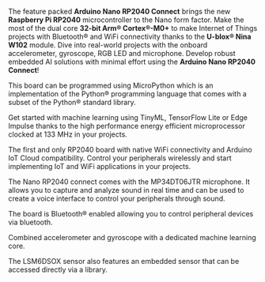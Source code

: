 <FeatureDescription>

The feature packed **Arduino Nano RP2040 Connect** brings the new **Raspberry Pi RP2040** microcontroller to the Nano form factor. Make the most of the dual core **32-bit Arm® Cortex®-M0+** to make Internet of Things projects with Bluetooth® and WiFi connectivity thanks to the **U-blox® Nina W102** module. Dive into real-world projects with the onboard accelerometer, gyroscope, RGB LED and microphone. Develop robust embedded AI solutions with minimal effort using the **Arduino Nano RP2040 Connect**!

</FeatureDescription>


<FeatureList>

<Feature title="Python® Support" image="python">

  This board can be programmed using MicroPython which is an implementation of the Python® programming language that comes with a subset of the Python® standard library.

  <FeatureLink variant="primary" title="MicroPython Docs" url="/micropython"/>
</Feature>

<Feature title="Machine Learning" image="core">

  Get started with machine learning using TinyML, TensorFlow Lite or Edge Impulse thanks to the high performance energy efficient microprocessor clocked at 133 MHz in your projects.

  <FeatureLink variant="primary" title="Documentation" url="/tutorials/nano-rp2040-connect/rp2040-imu-advanced"/>
  <FeatureLink variant="secondary" title="Library" url="https://github.com/stm32duino/X-NUCLEO-IKS01A3"/>
</Feature>

<Feature title="WiFi" image="wifi">

  The first and only RP2040 board with native WiFi connectivity and Arduino IoT Cloud compatibility. Control your peripherals wirelessly and start implementing IoT and WiFi applications in your projects.

  <FeatureLink variant="primary" title="Documentation" url="/tutorials/nano-rp2040-connect/rp2040-ap-web-server-rgb"/>
  <FeatureLink variant="secondary" title="Library" url="https://www.arduino.cc/reference/en/libraries/wifinina/"/>
</Feature>

<Feature title="Omnidirectional Microphone" image="microphone">

  The Nano RP2040 connect comes with the MP34DT06JTR microphone. It allows you to capture and analyze sound in real time and can be used to create a voice interface to control your peripherals through sound.

  <FeatureLink variant="primary" title="Documentation" url="/tutorials/nano-rp2040-connect/rp2040-microphone-basics"/>
  <FeatureLink variant="secondary" title="Library" url="/learn/built-in-libraries/pdm"/>
</Feature>

<Feature title="Bluetooth" image="bluetooth">

  The board is Bluetooth® enabled allowing you to control peripheral devices via bluetooth.

  <FeatureLink variant="primary" title="Documentation" url="/tutorials/nano-rp2040-connect/rp2040-ble-device-to-device"/>
  <FeatureLink variant="secondary" title="Library" url="https://www.arduino.cc/reference/en/libraries/arduinoble/"/>
</Feature>

<Feature title="6-axis IMU" image="imu">

  Combined accelerometer and gyroscope with a dedicated machine learning core.

  <FeatureLink variant="primary" title="Documentation" url="/tutorials/nano-rp2040-connect/rp2040-imu-basics"/>
  <FeatureLink variant="secondary" title="Library" url="https://www.arduino.cc/reference/en/libraries/arduino_lsm6dsox/"/>
</Feature>

<Feature title="Temperature Sensor" image="temperature-sensor">

  The LSM6DSOX sensor also features an embedded sensor that can be accessed directly via a library.

  <FeatureLink variant="primary" title="Documentation" url="/tutorials/nano-rp2040-connect/rp2040-01-technical-reference#temperature"/>
  <FeatureLink variant="secondary" title="Library" url="/learn/built-in-libraries/pdm"/>
</Feature>


</FeatureList>